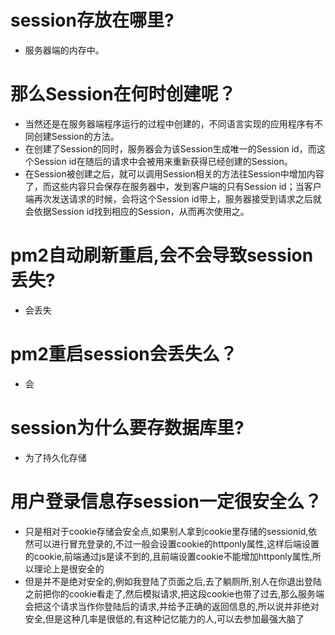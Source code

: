 # session存放在哪里?
* 服务器端的内存中。

# 那么Session在何时创建呢？
* 当然还是在服务器端程序运行的过程中创建的，不同语言实现的应用程序有不同创建Session的方法。
* 在创建了Session的同时，服务器会为该Session生成唯一的Session id，而这个Session id在随后的请求中会被用来重新获得已经创建的Session。
* 在Session被创建之后，就可以调用Session相关的方法往Session中增加内容了，而这些内容只会保存在服务器中，发到客户端的只有Session id；当客户端再次发送请求的时候，会将这个Session id带上，服务器接受到请求之后就会依据Session id找到相应的Session，从而再次使用之。

# pm2自动刷新重启,会不会导致session丢失?
* 会丢失

# pm2重启session会丢失么？
* 会

# session为什么要存数据库里?
* 为了持久化存储

# 用户登录信息存session一定很安全么？
* 只是相对于cookie存储会安全点,如果别人拿到cookie里存储的sessionid,依然可以进行冒充登录的,不过一般会设置cookie的httponly属性,这样后端设置的cookie,前端通过js是读不到的,且前端设置cookie不能增加httponly属性,所以理论上是很安全的
* 但是并不是绝对安全的,例如我登陆了页面之后,去了躺厕所,别人在你退出登陆之前把你的cookie看走了,然后模拟请求,把这段cookie也带了过去,那么服务端会把这个请求当作你登陆后的请求,并给予正确的返回信息的,所以说并非绝对安全,但是这种几率是很低的,有这种记忆能力的人,可以去参加最强大脑了

